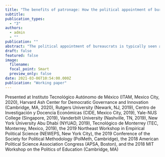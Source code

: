 ```yaml
---
title: "The benefits of patronage: How the political appointment of bureaucrats can enhance their accountability and effectiveness"
subtitle: 
publication_types:
  - "3"
authors:
  - admin
  - ""
publication: ""
abstract: "The political appointment of bureaucrats is typically seen as a rent-seeking strategy whereby politicians sustain clientelistic networks and manipulate public administration to their advantage. I argue that political appointments can also increase bureaucratic accountability and effectiveness in public service delivery because they provide political and social connections between bureaucrats and politicians. These connections provide access to material and immaterial resources, enhance monitoring, facilitate the application of sanctions and rewards, align priorities and incentives, and increase mutual trust. In certain conditions, political connections can thus enhance bureaucratic responsiveness and effectiveness. I test this theory with data on Brazilian municipal governments, leveraging two quasi-experiments, two original surveys of bureaucrats and politicians, and in-depth interviews. The findings challenge the traditional view of patronage as universally detrimental for development, and draw attention to how political appointments and connections can be leveraged for public service delivery."
draft: false
featured: false
image:
  filename: 
  focal_point: Smart
  preview_only: false
date: 2021-03-06T10:54:00.000Z
publication: "Working paper"
---
```

Presented at Instituto Tecnológico Autónomo de México (ITAM, Mexico City, 2020), Harvard Ash Center for Democratic Governance and Innovation (Cambridge, MA, 2020), Rutgers University (Newark, NJ, 2019), Centro de Investigación y Docencia Económicas (CIDE, Mexico City, 2019), Yale-NUS College (Singapore, 2019), Vanderbilt University (Nashville, TN, 2019), New York University Abu Dhabi (NYUAD, 2019), Tecnológico de Monterrey (TEC, Monterrey, Mexico, 2019), the 2019 Northeast Workshop in Empirical Political Science (NEWEPS, New York City), the 2019 Conference of the Society for Political Methodology (PolMeth, Cambridge), the 2018 American Political Science Association Congress (APSA, Boston), and the 2018 MIT Workshop on the Politics of Education (Cambridge, MA)